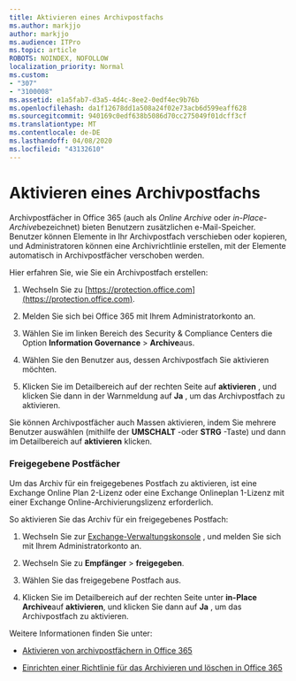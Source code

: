 ```yaml
---
title: Aktivieren eines Archivpostfachs
ms.author: markjjo
author: markjjo
ms.audience: ITPro
ms.topic: article
ROBOTS: NOINDEX, NOFOLLOW
localization_priority: Normal
ms.custom:
- "307"
- "3100008"
ms.assetid: e1a5fab7-d3a5-4d4c-8ee2-0edf4ec9b76b
ms.openlocfilehash: da1f12678dd1a508a24f02e73acb6d599eaff628
ms.sourcegitcommit: 940169c0edf638b5086d70cc275049f01dcff3cf
ms.translationtype: MT
ms.contentlocale: de-DE
ms.lasthandoff: 04/08/2020
ms.locfileid: "43132610"
---
```

# <a name="enable-an-archive-mailbox"></a>Aktivieren eines Archivpostfachs

Archivpostfächer in Office 365 (auch als *Online Archive* oder *in-Place-Archive*bezeichnet) bieten Benutzern zusätzlichen e-Mail-Speicher. Benutzer können Elemente in Ihr Archivpostfach verschieben oder kopieren, und Administratoren können eine Archivrichtlinie erstellen, mit der Elemente automatisch in Archivpostfächer verschoben werden.
  
Hier erfahren Sie, wie Sie ein Archivpostfach erstellen:
  
1. Wechseln Sie zu [https://protection.office.com](https://protection.office.com).

2. Melden Sie sich bei Office 365 mit Ihrem Administratorkonto an.

3. Wählen Sie im linken Bereich des Security &amp; Compliance Centers die Option **Information Governance** \> **Archive**aus.

4. Wählen Sie den Benutzer aus, dessen Archivpostfach Sie aktivieren möchten.

5. Klicken Sie im Detailbereich auf der rechten Seite auf **aktivieren** , und klicken Sie dann in der Warnmeldung auf **Ja** , um das Archivpostfach zu aktivieren.

Sie können Archivpostfächer auch Massen aktivieren, indem Sie mehrere Benutzer auswählen (mithilfe der **UMSCHALT** -oder **STRG** -Taste) und dann im Detailbereich auf **aktivieren** klicken.
  
### <a name="shared-mailboxes"></a>Freigegebene Postfächer

Um das Archiv für ein freigegebenes Postfach zu aktivieren, ist eine Exchange Online Plan 2-Lizenz oder eine Exchange Onlineplan 1-Lizenz mit einer Exchange Online-Archivierungslizenz erforderlich.  

So aktivieren Sie das Archiv für ein freigegebenes Postfach:

1. Wechseln Sie zur [Exchange-Verwaltungskonsole](https://outlook.office365.com/ecp) , und melden Sie sich mit Ihrem Administratorkonto an.

2. Wechseln Sie zu **Empfänger** > **freigegeben**.

3. Wählen Sie das freigegebene Postfach aus.

4. Klicken Sie im Detailbereich auf der rechten Seite unter **in-Place Archive**auf **aktivieren**, und klicken Sie dann auf **Ja** , um das Archivpostfach zu aktivieren.

Weitere Informationen finden Sie unter:
  
- [Aktivieren von archivpostfächern in Office 365](https://docs.microsoft.com/office365/securitycompliance/enable-archive-mailboxes)

- [Einrichten einer Richtlinie für das Archivieren und löschen in Office 365](https://docs.microsoft.com//office365/securitycompliance/set-up-an-archive-and-deletion-policy-for-mailboxes)
